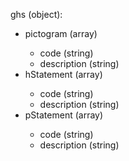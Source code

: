 ghs (object):

- pictogram (array<object>)
  - code (string)
  - description (string)
- hStatement (array<object>)
  - code (string)
  - description (string)
- pStatement (array<object>)
  - code (string)
  - description (string)

